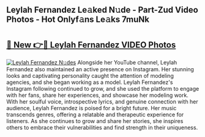 ## Leylah Fernandez Le𝚊ked N𝚞de - Part-Zud Video Photos - Hot Onlyf𝚊ns Le𝚊ks 7muNk

# <h2><a href="http://ab46890.deff.icu/?id=Leylah+Fernandez">🔗 New 👉🔴 Leylah Fernandez VIDEO Photos</a></h2>

[![Leylah Fernandez N𝚞des](https://i.imgur.com/rIISA9y.gif)](http://ab46890.deff.icu/?id=Leylah+Fernandez)
Alongside her YouTube channel, Leylah Fernandez also maintained an active presence on Instagram. Her stunning looks and captivating personality caught the attention of modeling agencies, and she began working as a model. Leylah Fernandez's Instagram following continued to grow, and she used the platform to engage with her fans, share her experiences, and showcase her modeling work. With her soulful voice, introspective lyrics, and genuine connection with her audience, Leylah Fernandez is poised for a bright future. Her music transcends genres, offering a relatable and therapeutic experience for listeners. As she continues to grow and share her stories, she inspires others to embrace their vulnerabilities and find strength in their uniqueness.
